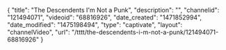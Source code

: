 {
    "title": "The Descendents   I'm Not a Punk",
    "description": "",
    "channelid": "121494071",
    "videoid": "68816926",
    "date_created": "1471852994",
    "date_modified": "1475198494",
    "type": "captivate",
    "layout": "channelVideo",
    "url": "\/tttt\/the-descendents-i-m-not-a-punk\/121494071-68816926"
}